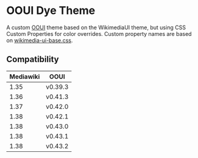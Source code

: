 # OOUI Dye Theme

A custom [OOUI] theme based on the WikimediaUI theme, but using CSS Custom Properties for color overrides.
Custom property names are based on [wikimedia-ui-base.css].

## Compatibility
| Mediawiki | OOUI    |
|-----------|---------|
| 1.35      | v0.39.3 |
| 1.36      | v0.41.3 |
| 1.37      | v0.42.0 |
| 1.38      | v0.42.1 |
| 1.38      | v0.43.0 |
| 1.38      | v0.43.1 |
| 1.38      | v0.43.2 |

[OOUI]: https://github.com/wikimedia/oojs-ui
[wikimedia-ui-base.css]: https://gerrit.wikimedia.org/r/plugins/gitiles/wikimedia-ui-base/+/refs/heads/master/wikimedia-ui-base.css
